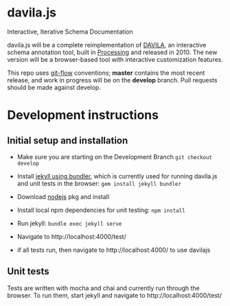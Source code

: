 # davila.js

Interactive, Iterative Schema Documentation

davila.js will be a complete reimplementation of [DAVILA](https://github.com/jabauer/DAVILA/), an interactive schema annotation tool, built in [Processing](https://processing.org/) and released in 2010.  The new version will be a browser-based tool with interactive customization features.

This repo uses [git-flow](https://github.com/nvie/gitflow) conventions; **master**
contains the most recent release, and work in progress will be on the **develop** branch.
Pull requests should be made against develop.


# Development instructions

## Initial setup and installation

* Make sure you are starting on the Development Branch `git checkout develop`

* Install [jekyll using bundler](https://jekyllrb.com/docs/quickstart/), which is currently
used for running davila.js and unit tests in the browser: `gem install jekyll bundler`

* Download [nodejs](https://nodejs.org/en/download/) pkg and install

* Install local npm dependencies for unit testing: `npm install`

* Run jekyll: `bundle exec jekyll serve`

* Navigate to http://localhost:4000/test/ 

* if all tests run, then navigate to http://localhost:4000/ to use davilajs

## Unit tests

Tests are written with mocha and chai and currently run through the browser.
To run them, start jekyll and navigate to http://localhost:4000/test/






